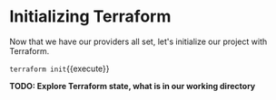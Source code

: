 # Initializing Terraform

Now that we have our providers all set, let's initialize our project with Terraform.

`terraform init`{{execute}}

**TODO: Explore Terraform state, what is in our working directory**
